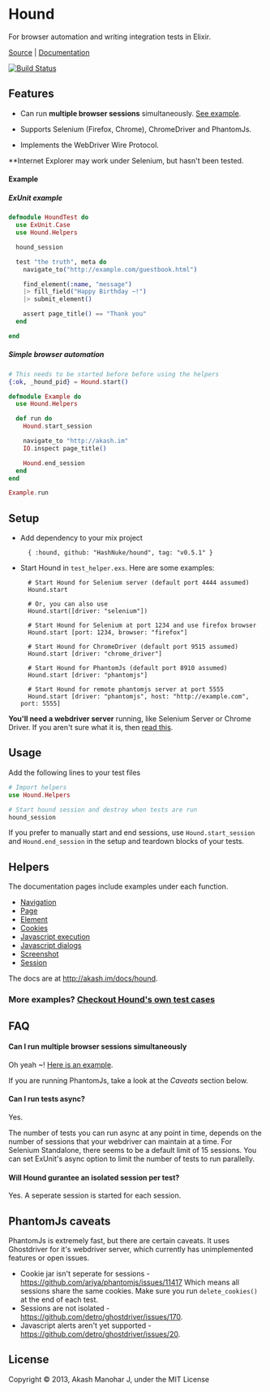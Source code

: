 # Hound

For browser automation and writing integration tests in Elixir.

<a href="http://github.com/HashNuke/Hound" target="_parent">Source</a> | <a href="http://akash.im/docs/hound" target="_parent">Documentation</a>

[![Build Status](https://travis-ci.org/HashNuke/hound.png?branch=master)](https://travis-ci.org/HashNuke/hound)

## Features

* Can run __multiple browser sessions__ simultaneously. [See example](https://github.com/HashNuke/hound/blob/master/test/multiple_browser_session_test.exs).

* Supports Selenium (Firefox, Chrome), ChromeDriver and PhantomJs.

* Implements the WebDriver Wire Protocol.


**Internet Explorer may work under Selenium, but hasn't been tested.

#### Example

##### ExUnit example

```elixir
defmodule HoundTest do
  use ExUnit.Case
  use Hound.Helpers

  hound_session

  test "the truth", meta do
    navigate_to("http://example.com/guestbook.html")

    find_element(:name, "message")
    |> fill_field("Happy Birthday ~!")
    |> submit_element()

    assert page_title() == "Thank you"
  end

end
```

##### Simple browser automation

```elixir
# This needs to be started before before using the helpers
{:ok, _hound_pid} = Hound.start()

defmodule Example do
  use Hound.Helpers

  def run do
    Hound.start_session

    navigate_to "http://akash.im"
    IO.inspect page_title()

    Hound.end_session
  end
end

Example.run
```

## Setup

* Add dependency to your mix project

        { :hound, github: "HashNuke/hound", tag: "v0.5.1" }

* Start Hound in `test_helper.exs`. Here are some examples:

        # Start Hound for Selenium server (default port 4444 assumed)
        Hound.start

        # Or, you can also use
        Hound.start([driver: "selenium"])

        # Start Hound for Selenium at port 1234 and use firefox browser
        Hound.start [port: 1234, browser: "firefox"]

        # Start Hound for ChromeDriver (default port 9515 assumed)
        Hound.start [driver: "chrome_driver"]

        # Start Hound for PhantomJs (default port 8910 assumed)
        Hound.start [driver: "phantomjs"]

        # Start Hound for remote phantomjs server at port 5555
        Hound.start [driver: "phantomjs", host: "http://example.com", port: 5555]


__You'll need a webdriver server__ running, like Selenium Server or Chrome Driver. If you aren't sure what it is, then [read this](https://github.com/HashNuke/hound/wiki/Starting-a-webdriver-server).

## Usage

Add the following lines to your test files

```elixir
# Import helpers
use Hound.Helpers

# Start hound session and destroy when tests are run
hound_session
```

If you prefer to manually start and end sessions, use `Hound.start_session` and `Hound.end_session` in the setup and teardown blocks of your tests.


## Helpers

The documentation pages include examples under each function.

* [Navigation](http://akash.im/docs/hound/Hound.JsonDriver.Navigation.html)
* [Page](http://akash.im/docs/hound/Hound.JsonDriver.Page.html)
* [Element](http://akash.im/docs/hound/Hound.JsonDriver.Element.html)
* [Cookies](http://akash.im/docs/hound/Hound.JsonDriver.Cookie.html)
* [Javascript execution](http://akash.im/docs/hound/Hound.JsonDriver.ScriptExecution.html)
* [Javascript dialogs](http://akash.im/docs/hound/Hound.JsonDriver.Dialog.html)
* [Screenshot](http://akash.im/docs/hound/Hound.JsonDriver.Screenshot.html)
* [Session](http://akash.im/docs/hound/Hound.JsonDriver.Session.html)

The docs are at <http://akash.im/docs/hound>.

### More examples? [Checkout Hound's own test cases](https://github.com/HashNuke/hound/tree/master/test/json_driver)

## FAQ

#### Can I run multiple browser sessions simultaneously

Oh yeah ~! [Here is an example](https://github.com/HashNuke/hound/blob/master/test/multiple_browser_session_test.exs).

If you are running PhantomJs, take a look at the *Caveats* section below.

#### Can I run tests async?

Yes.

The number of tests you can run async at any point in time, depends on the number of sessions that your webdriver can maintain at a time. For Selenium Standalone, there seems to be a default limit of 15 sessions. You can set ExUnit's async option to limit the number of tests to run parallelly.

#### Will Hound gurantee an isolated session per test?

Yes. A seperate session is started for each session. 

## PhantomJs caveats

PhantomJs is extremely fast, but there are certain caveats. It uses Ghostdriver for it's webdriver server, which currently has unimplemented features or open issues.

* Cookie jar isn't seperate for sessions - <https://github.com/ariya/phantomjs/issues/11417>
  Which means all sessions share the same cookies. Make sure you run `delete_cookies()` at the end of each test.
* Sessions are not isolated - <https://github.com/detro/ghostdriver/issues/170>.
* Javascript alerts aren't yet supported - <https://github.com/detro/ghostdriver/issues/20>.


## License

Copyright &copy; 2013, Akash Manohar J, under the MIT License

